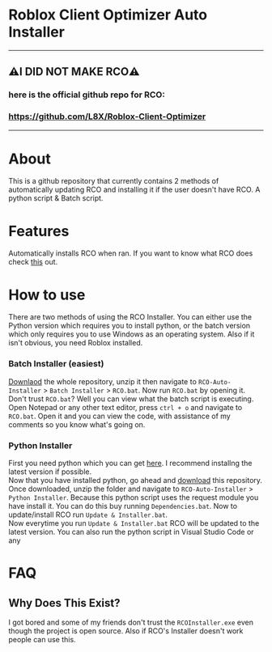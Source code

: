 # Roblox Client Optimizer Auto Installer
----------------------------------------------------
## ⚠️I DID NOT MAKE RCO⚠️
### here is the official github repo for RCO:
### https://github.com/L8X/Roblox-Client-Optimizer
----------------------------------------------------

# About
This is a github repository that currently contains 2 methods of automatically updating RCO and installing it if the user doesn't have RCO. A python script & Batch script. 

# Features
Automatically installs RCO when ran. If you want to know what RCO does check [this](https://github.com/L8X/Roblox-Client-Optimizer#features) out.

# How to use

There are two methods of using the RCO Installer. You can either use the Python version which requires you to install python, or the batch version which only requires you to use Windows as an operating system. Also if it isn't obvious, you need Roblox installed.

### Batch Installer (easiest)
[Downlaod](https://github.com/ShashTheEpic/RCO-Auto-Installer/archive/refs/tags/v1.1.0.zip) the whole repository, unzip it then navigate to `RCO-Auto-Installer` > `Batch Installer` > `RCO.bat`. Now run `RCO.bat` by opening it.
<br>
Don't trust `RCO.bat`? Well you can view what the batch script is executing. Open Notepad or any other text editor, press `ctrl + o` and navigate to `RCO.bat`. Open it and you can view the code, with assistance of my comments so you know what's going on.

### Python Installer
First you need python which you can get [here](https://apps.microsoft.com/store/detail/python-311/9NRWMJP3717K). I recommend installng the latest version if possible.
<br>
Now that you have installed python, go ahead and [download](https://github.com/ShashTheEpic/RCO-Auto-Installer/archive/refs/tags/v1.1.0.zip) this repository. Once downloaded, unzip the folder and navigate to `RCO-Auto-Installer` > `Python Installer`. Because this python script uses the request module you have install it. You can do this buy running `Dependencies.bat`. Now to update/install RCO run `Update & Installer.bat`.
<br>
Now everytime you run `Update & Installer.bat` RCO will be updated to the latest version. You can also run the python script in Visual Studio Code or any 

# FAQ

## Why Does This Exist?
I got bored and some of my friends don't trust the `RCOInstaller.exe` even though the project is open source. Also if RCO's Installer doesn't work people can use this.

